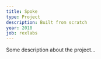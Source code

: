 ```yaml
---
title: Spoke
type: Project
description: Built from scratch
year: 2018
job: rexlabs
---
```


Some description about the project...
